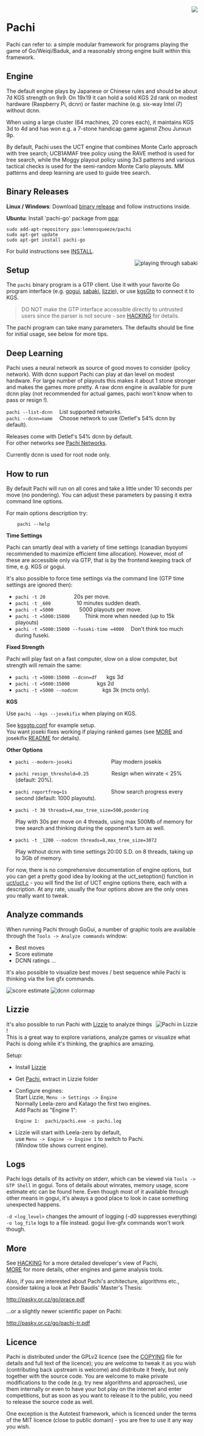 <img align="right" src="media/pachi-med.jpg">

Pachi
=====

Pachi can refer to: a simple modular framework for programs playing
the game of Go/Weiqi/Baduk, and a reasonably strong engine built
within this framework.


## Engine

The default engine plays by Japanese or Chinese rules and should be about
7d KGS strength on 9x9. On 19x19 it can hold a solid KGS 2d rank on modest
hardware (Raspberry Pi, dcnn) or faster machine (e.g. six-way Intel i7)
without dcnn.

When using a large cluster (64 machines, 20 cores each), it maintains
KGS 3d to 4d and has won e.g. a 7-stone handicap game against Zhou Junxun 9p.

By default, Pachi uses the UCT engine that combines Monte Carlo approach
with tree search; UCB1AMAF tree policy using the RAVE method is used for
tree search, while the Moggy playout policy using 3x3 patterns and various
tactical checks is used for the semi-random Monte Carlo playouts. MM patterns
and deep learning are used to guide tree search.


## Binary Releases

**Linux / Windows**: Download [binary release](https://github.com/pasky/pachi/releases)
and follow instructions inside.

**Ubuntu**: Install 'pachi-go' package from [ppa](https://launchpad.net/~lemonsqueeze/+archive/ubuntu/pachi):

    sudo add-apt-repository ppa:lemonsqueeze/pachi
    sudo apt-get update
    sudo apt-get install pachi-go

For build instructions see [INSTALL](INSTALL.md).

<img align="right" src="media/screenshot_sabaki.jpg" title="playing through sabaki">

## Setup

The `pachi` binary program is a GTP client. Use it with your favorite
Go program interface (e.g. [gogui][1], [sabaki][2], [lizzie](#Lizzie)),
or use [kgsGtp][3] to connect it to KGS.

> DO NOT make the GTP interface accessible directly to untrusted users
> since the parser is not secure - see [HACKING](HACKING?raw=true)
> for details.

[1]: https://sourceforge.net/projects/gogui/
[2]: http://sabaki.yichuanshen.de/
[3]: http://www.michna.com/kgsbot.htm

The pachi program can take many parameters. The defaults should be fine
for initial usage, see below for more tips.


## Deep Learning

Pachi uses a neural network as source of good moves to consider (policy network).
With dcnn support Pachi can play at dan level on modest hardware.
For large number of playouts this makes it about 1 stone stronger and
makes the games more pretty. A raw dcnn engine is available for
pure dcnn play (not recommended for actual games, pachi won't know
when to pass or resign !).

`pachi --list-dcnn`    List supported networks.  
`pachi --dcnn=name`    Choose network to use (Detlef's 54% dcnn by default).

Releases come with Detlef's 54% dcnn by default.  
For other networks see [Pachi Networks](https://github.com/pasky/pachi/releases/tag/pachi_networks).

Currently dcnn is used for root node only.


## How to run

By default Pachi will run on all cores and take a little under 10 seconds
per move (no pondering). You can adjust these parameters by passing it
extra command line options.

For main options description try:

        pachi --help

**Time Settings**

Pachi can smartly deal with a variety of time settings (canadian byoyomi
recommended to maximize efficient time allocation). However, most of these
are accessible only via GTP, that is by the frontend keeping track of time,
e.g. KGS or gogui.

It's also possible to force time settings via the command line
(GTP time settings are ignored then):

* `pachi -t 20        `     20s per move.
* `pachi -t _600       `     10 minutes sudden death.
* `pachi -t =5000       `     5000 playouts per move.
* `pachi -t =5000:15000   `      Think more when needed (up to 15k playouts)
* `pachi -t =5000:15000 --fuseki-time =4000`     Don't think too much during fuseki.

**Fixed Strength**

Pachi will play fast on a fast computer, slow on a slow computer, but strength
will remain the same:

* `pachi -t =5000:15000 --dcnn=df `   kgs 3d
* `pachi -t =5000:15000       `       kgs 2d
* `pachi -t =5000 --nodcnn      `     kgs 3k (mcts only).

**KGS**

Use `pachi --kgs --josekifix` when playing on KGS.

See [kgsgtp.conf](kgs/kgsgtp-pachi.conf?raw=true) for example setup.  
You want joseki fixes working if playing ranked games
(see [MORE](MORE.md) and josekifix [README](josekifix/README.md) for details).

**Other Options**

* `pachi --modern-joseki`        Play modern josekis

* `pachi resign_threshold=0.25`     Resign when winrate < 25% (default: 20%).

* `pachi reportfreq=1s`         Show search progress every second (default: 1000 playouts).

* `pachi -t 30 threads=4,max_tree_size=500,pondering`

  Play with 30s per move on 4 threads, using max 500Mb of memory for tree
  search and thinking during the opponent's turn as well.

* `pachi -t _1200 --nodcnn threads=8,max_tree_size=3072`

  Play without dcnn with time settings 20:00 S.D. on 8 threads,
  taking up to 3Gb of memory.

For now, there is no comprehensive documentation of engine options, but
you can get a pretty good idea by looking at the uct_setoption() function
in [uct/uct.c](uct/uct.c) - you will find the list of UCT engine options
there, each with a description. At any rate, usually the four options above
are the only ones you really want to tweak.


## Analyze commands

When running Pachi through GoGui, a number of graphic tools are available
through the `Tools -> Analyze commands` window:

- Best moves
- Score estimate
- DCNN ratings ...

It's also possible to visualize best moves / best sequence while Pachi is thinking
via the live gfx commands.

![score estimate](media/screenshot_score_est.png?raw=true "score estimate")
![dcnn colormap](media/screenshot_dcnn_colors.png?raw=true "dcnn colormap")


## Lizzie

<a href="media/screenshot_lizzie_big.jpg?raw=true"> <img align="right" src="media/screenshot_lizzie.jpg" title="Pachi in Lizzie" /> </a>

It's also possible to run Pachi with [Lizzie](https://github.com/featurecat/lizzie) to analyze things !  
This is a great way to explore variations, analyze games or visualize what Pachi is doing while it's thinking,
the graphics are amazing.

Setup:
- Install [Lizzie](https://github.com/featurecat/lizzie/releases)
- Get [Pachi](https://github.com/pasky/pachi/releases), extract in Lizzie folder
- Configure engines:  
  Start Lizzie, `Menu -> Settings -> Engine`  
  Normally Leela-zero and Katago the first two engines.  
  Add Pachi as "Engine 1":
  
      Engine 1:  pachi/pachi.exe -o pachi.log

- Lizzie will start with Leela-zero by default,  
  use `Menu -> Engine -> Engine 1` to switch to Pachi.  
  (Window title shows current engine).


## Logs

Pachi logs details of its activity on stderr, which can be viewed via
`Tools -> GTP Shell` in gogui. Tons of details about winrates, memory usage,
score estimate etc can be found here. Even though most of it available through
other means in gogui, it's always a good place to look in case something
unexpected happens.

`-d <log_level>` changes the amount of logging (-d0 suppresses everything)  
`-o log_file` logs to a file instead. gogui live-gfx commands won't work though.


## More

See [HACKING](HACKING?raw=true) for a more detailed developer's view of Pachi,  
[MORE](MORE.md) for more details, other engines and game analysis tools.

Also, if you are interested about Pachi's architecture, algorithms
etc., consider taking a look at Petr Baudis' Master's Thesis:

http://pasky.or.cz/go/prace.pdf

...or a slightly newer scientific paper on Pachi:

http://pasky.or.cz/go/pachi-tr.pdf


## Licence

Pachi is distributed under the GPLv2 licence (see the [COPYING](COPYING?raw=true)
file for details and full text of the licence); you are welcome to tweak
it as you wish (contributing back upstream is welcome) and distribute
it freely, but only together with the source code. You are welcome
to make private modifications to the code (e.g. try new algorithms and
approaches), use them internally or even to have your bot play on the
internet and enter competitions, but as soon as you want to release it
to the public, you need to release the source code as well.

One exception is the Autotest framework, which is licenced under the
terms of the MIT licence (close to public domain) - you are free to
use it any way you wish.

